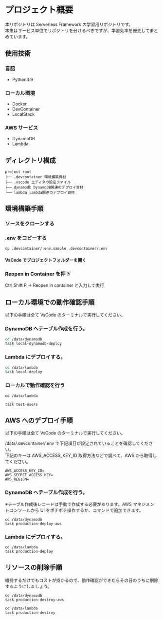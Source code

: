 # プロジェクト概要

本リポジトリは Serverless Framework の学習用リポジトリです。  
本来はサービス単位でリポジトリを分けるべきですが、学習効率を優先してまとめています。

## 使用技術

### 言語

- Python3.9

### ローカル環境

- Docker
- DevContainer
- LocalStack

### AWS サービス

- DynamoDB
- Lambda

## ディレクトリ構成

```text
project root
├── .devcontainer 環境構築資材
├── .vscode エディタの設定ファイル
├── dynamodb DynamoDB関連のデプロイ資材
└── lambda lambda関連のデプロイ資材
```

## 環境構築手順

### ソースをクローンする

### .env をコピーする

```bash
cp .devcontainer/.env.sample .devcontainer/.env
```

#### VsCode でプロジェクトフォルダーを開く

### Reopen in Container を押下

Ctrl Shift P → Reopen in container と入力して実行

## ローカル環境での動作確認手順

以下の手順は全て VsCode のターミナルで実行してください。

### DynamoDB へテーブル作成を行う。

```bash
cd /data/dynamodb
task local-dynamodb-deploy
```

### Lambda にデプロイする。

```bash
cd /data/lambda
task local-deploy
```

### ローカルで動作確認を行う

```
cd /data/lambda

task test-users
```

## AWS へのデプロイ手順

以下の手順は全て VsCode のターミナルで実行してください。

/data/.devcontainer/.env で下記項目が設定されていることを確認してください。  
下記のキーは AWS_ACCESS_KEY_ID 取得方法などで調べて、AWS から取得してください。

```
AWS_ACCESS_KEY_ID=
AWS_SECRET_ACCESS_KEY=
AWS_REGION=
```

### DynamoDB へテーブル作成を行う。

※テーブル作成後レコードは手動で作成する必要があります。AWS マネジメントコンソールから UI をポチポチ操作するか、コマンドで追加できます。

```
cd /data/dynamodb
task production-deploy-aws
```

### Lambda にデプロイする。

```
cd /data/lambda
task production-deploy
```

## リソースの削除手順

維持するだけでもコストが掛かるので、動作確認ができたらその日のうちに削除するようにしましょう。

```
cd /data/dynamodb
task production-destroy-aws

cd /data/lambda
task production-destroy
```
